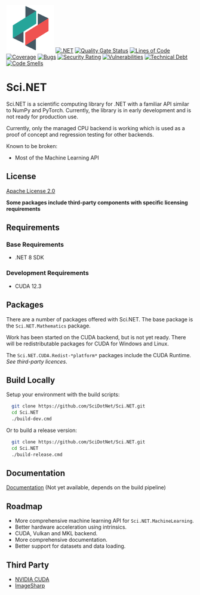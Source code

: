 
![Logo](https://github.com/SciDotNet/Sci.NET/blob/main/eng/build-props/images/icon-128.png)
[![.NET](https://github.com/SciDotNet/Sci.NET/actions/workflows/ci.yml/badge.svg?branch=main)](https://github.com/SciDotNet/Sci.NET/actions/workflows/ci.yml)
[![Quality Gate Status](https://sonarcloud.io/api/project_badges/measure?project=SciDotNet_Sci.NET&metric=alert_status)](https://sonarcloud.io/summary/new_code?id=SciDotNet_Sci.NET)
[![Lines of Code](https://sonarcloud.io/api/project_badges/measure?project=SciDotNet_Sci.NET&metric=ncloc)](https://sonarcloud.io/summary/new_code?id=SciDotNet_Sci.NET)
[![Coverage](https://sonarcloud.io/api/project_badges/measure?project=SciDotNet_Sci.NET&metric=coverage)](https://sonarcloud.io/summary/new_code?id=SciDotNet_Sci.NET)
[![Bugs](https://sonarcloud.io/api/project_badges/measure?project=SciDotNet_Sci.NET&metric=bugs)](https://sonarcloud.io/summary/new_code?id=SciDotNet_Sci.NET)
[![Security Rating](https://sonarcloud.io/api/project_badges/measure?project=SciDotNet_Sci.NET&metric=security_rating)](https://sonarcloud.io/summary/new_code?id=SciDotNet_Sci.NET)
[![Vulnerabilities](https://sonarcloud.io/api/project_badges/measure?project=SciDotNet_Sci.NET&metric=vulnerabilities)](https://sonarcloud.io/summary/new_code?id=SciDotNet_Sci.NET)
[![Technical Debt](https://sonarcloud.io/api/project_badges/measure?project=SciDotNet_Sci.NET&metric=sqale_index)](https://sonarcloud.io/summary/new_code?id=SciDotNet_Sci.NET)
[![Code Smells](https://sonarcloud.io/api/project_badges/measure?project=SciDotNet_Sci.NET&metric=code_smells)](https://sonarcloud.io/summary/new_code?id=SciDotNet_Sci.NET)
# Sci.NET

Sci.NET is a scientific computing library for .NET with a familiar API similar to NumPy and PyTorch. Currently, the library is in early development and is not ready for production use. 

Currently, only the managed CPU backend is working which is used as a proof of concept and regression testing for other backends.

Known to be broken:
* Most of the Machine Learning API

## License

[Apache License 2.0](https://github.com/SciDotNet/Sci.NET/blob/main/LICENSE/)

**Some packages include third-party components with specific licensing requirements**

## Requirements
### Base Requirements
- .NET 8 SDK
### Development Requirements
- CUDA 12.3


## Packages

There are a number of packages offered with Sci.NET. The base package is the `Sci.NET.Mathematics` package.

Work has been started on the CUDA backend, but is not yet ready. There will be redistributable packages for CUDA for Windows and Linux. 

The `Sci.NET.CUDA.Redist-*platform*` packages include the CUDA Runtime. *See third-party licences*.
## Build Locally

Setup your environment with the build scripts:

```bash
  git clone https://github.com/SciDotNet/Sci.NET.git
  cd Sci.NET
  ./build-dev.cmd
```

Or to build a release version:

```bash
  git clone https://github.com/SciDotNet/Sci.NET.git
  cd Sci.NET
  ./build-release.cmd
```
## Documentation

[Documentation](http://docs.scidotnet.org/) (Not yet available, depends on the build pipeline)


## Roadmap
- More comprehensive machine learning API for `Sci.NET.MachineLearning`.
- Better hardware acceleration using intrinsics.
- CUDA, Vulkan and MKL backend.
- More comprehensive documentation.
- Better support for datasets and data loading.


## Third Party

- [NVIDIA CUDA](https://docs.nvidia.com/cuda/eula/index.html)
- [ImageSharp](https://github.com/SixLabors/ImageSharp)